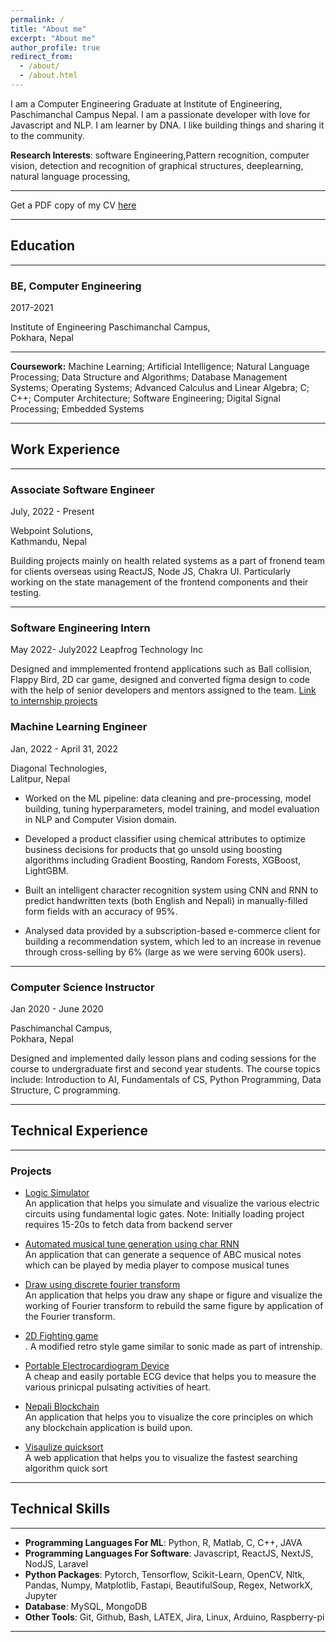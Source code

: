 ```yaml
---
permalink: /
title: "About me"
excerpt: "About me"
author_profile: true
redirect_from:
  - /about/
  - /about.html
---
```


<!--
# Darshan Acharya
 -->

<!--
Graduate Research Assisstant, <br>
[Rochester Institute of Technology](https://www.rit.edu), New York
 -->

I am a Computer Engineering Graduate at Institute of Engineering, Paschimanchal Campus Nepal.
I am a passionate developer with love for Javascript and NLP. I am learner by DNA. I like building things and sharing it to the community.

**Research Interests**: software Engineering,Pattern recognition, computer vision, detection and recognition of graphical structures, deeplearning, natural language processing,

---

Get a PDF copy of my CV [here](/files/DarshanAcharya_CV.pdf)

---

## Education

---

### BE, Computer Engineering

2017-2021

Institute of Engineering Paschimanchal Campus, <br>
Pokhara, Nepal

---

**Coursework:** Machine Learning; Artificial Intelligence; Natural Language Processing; Data Structure and Algorithms;
Database Management Systems; Operating Systems; Advanced Calculus and Linear Algebra; C; C++; Computer Architecture;
Software Engineering; Digital Signal Processing; Embedded Systems

---

## Work Experience

---

### Associate Software Engineer

July, 2022 - Present

Webpoint Solutions, <br>
Kathmandu, Nepal

Building projects mainly on health related systems as a part of fronend team for clients overseas using ReactJS, Node JS, Chakra UI. Particularly working on the state management of the frontend components and their testing.

---

### Software Engineering Intern

May 2022- July2022
Leapfrog Technology Inc

Designed and immplemented frontend applications such as Ball collision, Flappy Bird, 2D car game, designed and converted figma design to code with the help of senior developers and mentors assigned to the team.
[Link to internship projects](https://acharyadarshan.github.io/LeapFrog/)

### Machine Learning Engineer

Jan, 2022 - April 31, 2022

Diagonal Technologies, <br>
Lalitpur, Nepal

- Worked on the ML pipeline: data cleaning and pre-processing, model building, tuning hyperparameters, model
  training, and model evaluation in NLP and Computer Vision domain.

- Developed a product classifier using chemical attributes to optimize business decisions for products that go unsold
  using boosting algorithms including Gradient Boosting, Random Forests, XGBoost, LightGBM.

- Built an intelligent character recognition system using CNN and RNN to predict handwritten texts (both English
  and Nepali) in manually-filled form fields with an accuracy of 95%.

- Analysed data provided by a subscription-based e-commerce client for building a recommendation system, which
  led to an increase in revenue through cross-selling by 6% (large as we were serving 600k users).

---

### Computer Science Instructor

Jan 2020 - June 2020

Paschimanchal Campus, <br>
Pokhara, Nepal

Designed and implemented daily lesson plans and coding sessions for the course to undergraduate first and second year students.
The course topics include: Introduction to AI,
Fundamentals of CS, Python Programming, Data Structure, C programming.

---

## Technical Experience

---

### Projects

- [Logic Simulator ](https://logic-circuit-simulator-frontend.darshanacharya.repl.co/)<br>
  An application that helps you simulate and visualize the various electric circuits using fundamental logic gates.
  Note: Initially loading project requires 15-20s to fetch data from backend server

- [Automated musical tune generation using char RNN](https://acharyadarshan.github.io/2020/03/web-pelican-intro/)<br>
  An application that can generate a sequence of ABC musical notes which can be played by media player to compose musical tunes

- [Draw using discrete fourier transform](https://drawusing-fourier.netlify.app/)<br>
  An application that helps you draw any shape or figure and visualize the working of Fourier transform to rebuild the same figure by application of the Fourier transform.

- [2D Fighting game ](https://2d-1.darshanacharya.repl.co/)<br>.
  A modified retro style game similar to sonic made as part of intrenship.

- [Portable Electrocardiogram Device ](https://acharyadarshan.netlify.app/projects.html)<br>
  A cheap and easily portable ECG device that helps you to measure the various prinicpal pulsating activities of heart.

- [Nepali Blockchain](https://nepaliblockchain.netlify.app/)<br>
  An application that helps you to visualize the core principles on which any blockchain application is build upon.

<!-- - [Make playable drum](https://github.com/acharyadarshan/MathMate)<br>
  A web application written in python that uses concepts from pygame to give you playable drum with nice UI. -->

- [Visaulize quicksort](https://visualizequicksort.netlify.app/)<br>
  A web application that helps you to visualize the fastest searching algorithm quick sort

---

<!-- ## Additional Experiences and Certifications :

| S.No. | Name of Course/Conference                                                                                                                 | Offered by                                                                          | Estimated period | Date of Completion  | Certificate                                                                                                              |
| ----- | ----------------------------------------------------------------------------------------------------------------------------------------- | ----------------------------------------------------------------------------------- | ---------------- | ------------------- | ------------------------------------------------------------------------------------------------------------------------ |
| 1     | Fusemachines Artificial Intelligence Scholarship Program                                                                                  | [Fusemachines](https://fusemachines.com/)                                           | 6 months         | Nov 2018 - May 2019 |
| 2     | AWS Innovate Online Conference - AI/ML Edition : Certificate of Attendance                                                                | [AWS](https://aws.amazon.com/)                                                      | 5 hours          | Feb 19, 2020        | [View Certificate](https://drive.google.com/open?id=1tIMKDhCth63rFkicrPAUu0vQA3Zudx4C)                                   |
| 3     | [Multivariable calculus](https://www.khanacademy.org/math/multivariable-calculus)                                                         | [Khan Academy](https://www.khanacademy.org/)                                        | 20 hrs           | Feb 24, 2020        |
| 4     | [Statistics and Probability](https://www.khanacademy.org/math/statistics-probability)                                                     | [Khan Academy](https://www.khanacademy.org/)                                        | 20 hrs           | Feb 27, 2020        |
| 5     | [Pandas Foundation](https://www.datacamp.com/courses/pandas-foundations)                                                                  | [DataCamp](https://www.datacamp.com/)                                               | 4 hours          | March 14, 2020      | [View Certificate](https://www.datacamp.com/statement-of-accomplishment/course/cbfa5d9e55822bb0766ab866a4dde1c79e7509fa) |
| 6     | [Software Engineering for Data Scientists in Python](https://www.datacamp.com/courses/software-engineering-for-data-scientists-in-python) | [DataCamp](https://www.datacamp.com/)                                               | 4 hours          | March 25, 2020      | [View Certificate](https://www.datacamp.com/statement-of-accomplishment/course/57f6c72aa989430f77a1b66c081dc40ca7cb8d03) |
| 7     | [Deep Learning Nanodegree](https://www.udacity.com/course/deep-learning-nanodegree--nd101)                                                | [Udacity](https://www.udacity.com/)                                                 | 4 months         | April 22, 2020      | [View Certificate](https://confirm.udacity.com/M7HJGNR3)                                                                 |
| 8     | [Natural Language Processing Nanodegree](https://www.udacity.com/course/natural-language-processing-nanodegree--nd892)                    | [Udacity](https://www.udacity.com/)                                                 | 3 months         | May 7, 2020         | [View Certificate](https://confirm.udacity.com/SKL4AQE3)                                                                 |
| 9     | [Effective Client Communication Training](https://classroom.google.com/u/0/c/OTk0NTYxMDQ3ODBa)                                            | [Fusemachines](https://fusemachines.com)                                            | 1 month          | May 18, 2020        | [View Certificate](https://drive.google.com/file/d/1pwjxW8upDaO6_YRbv8Z0g26uLtZkipLu/view?usp=sharing)                   |
| 10    | [Full Stack Web Development with Flask](http://www.linkedin.com/learning/full-stack-web-development-with-flask)                           | [Linkedin Learning](https://www.linkedin.com/learning)                              | 5 hours          | June 12, 2020       | [View Certificate](https://drive.google.com/file/d/1k-9cZ6Zp6wpVCeuantBlSHa4FNKUNWbF/view?usp=sharing)                   |
| 11    | [Python: Design Patterns](https://www.linkedin.com/learning/python-design-patterns/next-steps?autoplay=true)                              | [Linkedin Learning](https://www.linkedin.com/learning)                              | 2 hours          | June 14, 2020       | [View Certificate](https://drive.google.com/file/d/13eVXfETo4OkJzkFmeen-RzH9cSSOZXQA/view?usp=sharing)                   |
| 12    | [Computer Vision Nanodegree](https://www.udacity.com/course/computer-vision-nanodegree--nd891)                                            | [Udacity](https://www.udacity.com/)                                                 | 3 months         | June 29, 2020       | [View Certificate](https://confirm.udacity.com/GGYLDZPA)                                                                 |
| 13    | [3rd National Workshop on Machine Learning and Data Science (NWMLDS) - Certificate of Participation](https://www.mldsn.org/agenda)        | [Machine Learning and Data Science Community Nepal (MLDSN)](https://www.mldsn.org/) | 5 days           | Aug 6, 2020         | [View Certificate](https://drive.google.com/file/d/1TfzEt8_fQXX2f5EGNuETUslmfk1C5Sgj/view?usp=sharing)                   |
| 14    | [Faster Python Code](https://www.linkedin.com/learning/faster-python-code)                                                                | [Linkedin Learning](https://www.linkedin.com/learning)                              | 2 hours          | Sept 25, 2020       | [View Certificate](https://drive.google.com/file/d/1irBSMbfj227TnGsWVk1xeRQSDRx67t8P/view?usp=sharing)                   |
| 15    | [Introduction to Bash Shell Scripting](https://www.coursera.org/learn/introduction-to-bash-shell-scripting)                               | [Coursera](https://www.coursera.org/)                                               | 1 hour           | Nov 4, 2020         | [View Certificate](https://www.coursera.org/account/accomplishments/certificate/5MDW2Q3ZV7D2)                            |
| 16    | [Automation Scripts Using Bash](https://www.coursera.org/projects/auto-scripts-bash)                                                      | [Coursera](https://www.coursera.org/)                                               | 1 hour           | Nov 4, 2020         | [View Certificate](https://www.coursera.org/account/accomplishments/certificate/59AMMXE6F9YR)                            |

--- -->

## Technical Skills

---

- **Programming Languages For ML**: Python, R, Matlab, C, C++, JAVA
- **Programming Languages For Software**: Javascript, ReactJS, NextJS, NodJS, Laravel
- **Python Packages**: Pytorch, Tensorflow, Scikit-Learn, OpenCV, Nltk, Pandas, Numpy, Matplotlib, Fastapi, BeautifulSoup, Regex, NetworkX, Jupyter
- **Database**: MySQL, MongoDB
- **Other Tools**: Git, Github, Bash, LATEX, Jira, Linux, Arduino, Raspberry-pi

---
